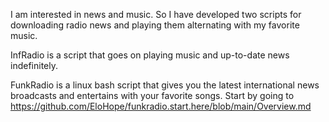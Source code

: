 
I am interested in news and music. So I have developed two scripts for downloading radio news and
playing them alternating with my favorite music.

InfRadio is a script that goes on playing music and up-to-date news indefinitely. 

FunkRadio is a linux bash script that gives you the latest international news broadcasts 
and entertains with your favorite songs. Start by going to 
https://github.com/EloHope/funkradio.start.here/blob/main/Overview.md



<!---
EloHope/EloHope is a ✨ special ✨ repository because its `README.md` (this file) appears on your GitHub profile.
You can click the Preview link to take a look at your changes.
--->
